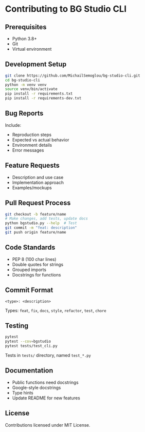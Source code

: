 # Contributing to BG Studio CLI

## Prerequisites

- Python 3.8+
- Git
- Virtual environment

## Development Setup

```bash
git clone https://github.com/MichailSemoglou/bg-studio-cli.git
cd bg-studio-cli
python -m venv venv
source venv/bin/activate
pip install -r requirements.txt
pip install -r requirements-dev.txt
```

## Bug Reports

Include:

- Reproduction steps
- Expected vs actual behavior
- Environment details
- Error messages

## Feature Requests

- Description and use case
- Implementation approach
- Examples/mockups

## Pull Request Process

```bash
git checkout -b feature/name
# Make changes, add tests, update docs
python bgstudio.py --help  # Test
git commit -m "feat: description"
git push origin feature/name
```

## Code Standards

- PEP 8 (100 char lines)
- Double quotes for strings
- Grouped imports
- Docstrings for functions

## Commit Format

`<type>: <description>`

Types: `feat`, `fix`, `docs`, `style`, `refactor`, `test`, `chore`

## Testing

```bash
pytest
pytest --cov=bgstudio
pytest tests/test_cli.py
```

Tests in `tests/` directory, named `test_*.py`

## Documentation

- Public functions need docstrings
- Google-style docstrings
- Type hints
- Update README for new features

## License

Contributions licensed under MIT License.
